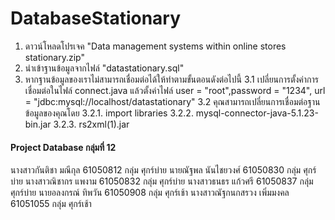 # DatabaseStationary
1. ดาวน์โหลดโปรเจค "Data management systems within online stores stationary.zip"
2. นำเข้าฐานข้อมูลจากไฟล์ "datastationary.sql"
3. หากฐานข้อมูลของเราไม่สามารถเชื่อมต่อได้ให้ทำตามขั้นตอนดังต่อไปนี้
    3.1 เปลี่ยนการตั้งค่าการเชื่อมต่อในไฟล์ connect.java แล้วตั้งค่าไฟล์ user = "root",password = "1234", url = "jdbc:mysql://localhost/datastationary" 
    3.2 คุณสามารถเปลี่ยนการเชื่อมต่อฐานข้อมูลของคุณโดย
        3.2.1. import libraries
        3.2.2. mysql-connector-java-5.1.23-bin.jar
        3.2.3. rs2xml(1).jar
        
#### Project Database กลุ่มที่ 12
นางสาวกันติชา 		  มณีกุล 	          61050812  กลุ่ม ศุกร์บ่าย
นายณัฐพล 			    นันไชยวงศ์	       61050830  กลุ่ม ศุกร์บ่าย
นางสาวณิชากร		   แพงาม 	          61050832  กลุ่ม ศุกร์บ่าย
นางสาวธนธร 			   แก้วศรี 	          61050837  กลุ่ม ศุกร์บ่าย
นายอลงกรณ์ 			   ทิพวัน 	         61050908  กลุ่ม ศุกร์เช้า
นางสาวณัฐกนกสรวง 	 เพิ่มมงคล      	61051055  กลุ่ม ศุกร์เช้า
